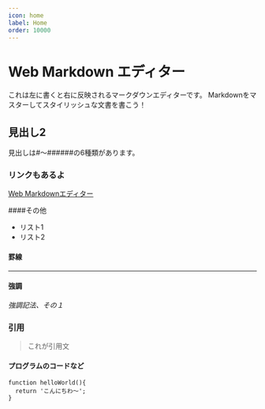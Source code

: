 ```yaml
---
icon: home
label: Home
order: 10000
---
```

# Web Markdown エディター
これは左に書くと右に反映されるマークダウンエディターです。
Markdownをマスターしてスタイリッシュな文書を書こう！

## 見出し2
見出しは#～######の6種類があります。

### リンクもあるよ
[Web Markdownエディター](http://araishi.com/markdown/)

####その他
* リスト1
* リスト2

#### 罫線
---

#### 強調
*強調記法、その１*

### 引用
>これが引用文

#### プログラムのコードなど
```
function helloWorld(){
  return 'こんにちわ～';
}
```

